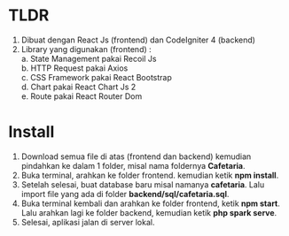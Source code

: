 # TLDR
1. Dibuat dengan React Js (frontend) dan CodeIgniter 4 (backend)
2. Library yang digunakan (frontend) : <br/>
a. State Management pakai Recoil Js <br/>
b. HTTP Request pakai Axios <br/>
c. CSS Framework pakai React Bootstrap <br/>
d. Chart pakai React Chart Js 2 <br/>
e. Route pakai React Router Dom

# Install
1. Download semua file di atas (frontend dan backend) kemudian pindahkan ke dalam 1 folder, misal nama foldernya **Cafetaria**.
2. Buka terminal, arahkan ke folder frontend. kemudian ketik **npm install**.
3. Setelah selesai, buat database baru misal namanya **cafetaria**. Lalu import file yang ada di folder **backend/sql/cafetaria.sql**.
4. Buka terminal kembali dan arahkan ke folder frontend, ketik **npm start**. Lalu arahkan lagi ke folder backend, kemudian ketik **php spark serve**.
5. Selesai, aplikasi jalan di server lokal.
